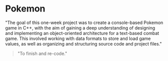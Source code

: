 # Pokemon
"The goal of this one-week project was to create a console-based Pokemon game in C++, with the aim of gaining a deep understanding of designing and implementing an object-oriented architecture for a text-based combat game. This involved working with data formats to store and load game values, as well as organizing and structuring source code and project files."
> "To finish and re-code."
